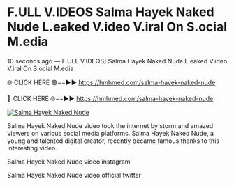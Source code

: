 # F.ULL V.IDEOS Salma Hayek Naked Nude L.eaked V.ideo V.iral On S.ocial M.edia

10 seconds ago — F.ULL V.IDEOS] Salma Hayek Naked Nude L.eaked V.ideo V.iral On S.ocial M.edia

🌐 CLICK HERE 🟢==►► https://hmhmed.com/salma-hayek-naked-nude

🔴 CLICK HERE 🌐==►► https://hmhmed.com/salma-hayek-naked-nude

[![Salma Hayek Naked Nude](https://i.imgur.com/dJHk4Zq.gif)](https://hmhmed.com/salma-hayek-naked-nude)

Salma Hayek Naked Nude video took the internet by storm and amazed viewers on various social media platforms. Salma Hayek Naked Nude, a young and talented digital creator, recently became famous thanks to this interesting video.

Salma Hayek Naked Nude video instagram

Salma Hayek Naked Nude video official twitter